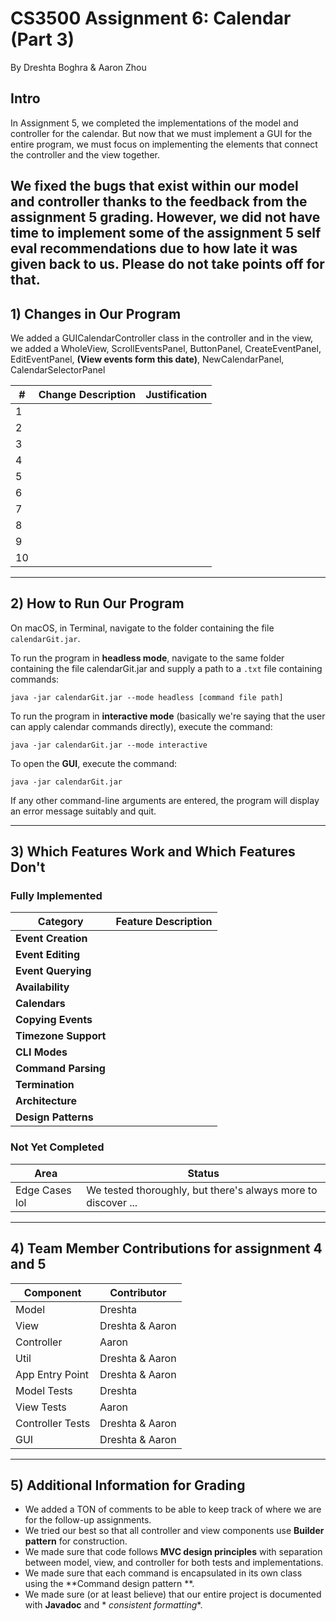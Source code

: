 # CS3500 Assignment 6: Calendar (Part 3)

By Dreshta Boghra & Aaron Zhou

## Intro

In Assignment 5, we completed the implementations of the model and controller for the calendar. But
now that we must implement a GUI for the entire program, we must focus on implementing the elements
that connect the controller and the view together.

We fixed the bugs that exist within our model and controller thanks to the feedback from the
assignment 5 grading. However, we did not have time to implement some of the assignment 5 self eval
recommendations due to how late it was given back to us. Please do not take points off for that.
---

## 1) Changes in Our Program
We added a GUICalendarController class in the controller and in the view, we added a WholeView, 
ScrollEventsPanel, ButtonPanel, CreateEventPanel, EditEventPanel, __(View events form this date)__, NewCalendarPanel, CalendarSelectorPanel 

| #  | Change Description | Justification |
|----|--------------------|---------------|
| 1  |                    |               |
| 2  |                    |               |
| 3  |                    |               |
| 4  |                    |               |
| 5  |                    |               |
| 6  |                    |               |
| 7  |                    |               |
| 8  |                    |               |
| 9  |                    |               |
| 10 |                    |               |

---

## 2) How to Run Our Program

On macOS, in Terminal, navigate to the folder containing the file `calendarGit.jar`.

To run the program in **headless mode**, navigate to the same folder containing the file
calendarGit.jar and supply a path to a `.txt` file containing commands:

```
java -jar calendarGit.jar --mode headless [command file path]
```

To run the program in **interactive mode** (basically we're saying that the user can apply
calendar commands directly), execute the command:

```
java -jar calendarGit.jar --mode interactive
```

To open the **GUI**, execute the command:

```
java -jar calendarGit.jar
```

If any other command-line arguments are entered, the program will display an error message suitably
and quit.

---

## 3) Which Features Work and Which Features Don't

### Fully Implemented

| Category             | Feature Description |
|----------------------|---------------------|
| **Event Creation**   |                     |
| **Event Editing**    |                     |
| **Event Querying**   |                     |
| **Availability**     |                     |
| **Calendars**        |                     |
| **Copying Events**   |                     |
| **Timezone Support** |                     |
| **CLI Modes**        |                     |
| **Command Parsing**  |                     |
| **Termination**      |                     |
| **Architecture**     |                     |
| **Design Patterns**  |                     |

### Not Yet Completed

| Area           | Status                                                        |
|----------------|---------------------------------------------------------------|
| Edge Cases lol | We tested thoroughly, but there's always more to discover ... |

---

## 4) Team Member Contributions for assignment 4 and 5

| Component        | Contributor     |
|------------------|-----------------|
| Model            | Dreshta         |
| View             | Dreshta & Aaron |
| Controller       | Aaron           |
| Util             | Dreshta & Aaron |
| App Entry Point  | Dreshta & Aaron |
| Model Tests      | Dreshta         |
| View Tests       | Aaron           |
| Controller Tests | Dreshta & Aaron |
| GUI              | Dreshta & Aaron |

---

## 5) Additional Information for Grading

- We added a TON of comments to be able to keep track of where we are for the follow-up assignments.
- We tried our best so that all controller and view components use **Builder pattern** for
  construction.
- We made sure that code follows **MVC design principles** with separation between model, view, and
  controller for both tests and implementations.
- We made sure that each command is encapsulated in its own class using the **Command design pattern
  **.
- We made sure (or at least believe) that our entire project is documented with **Javadoc** and *
  *consistent formatting**.